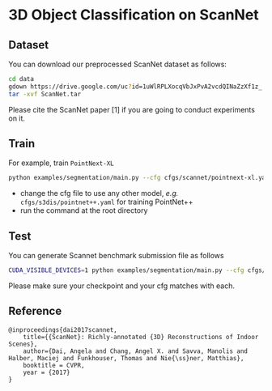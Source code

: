 # 3D Object Classification on ScanNet




## Dataset


You can download our preprocessed ScanNet dataset as follows:
```bash
cd data
gdown https://drive.google.com/uc?id=1uWlRPLXocqVbJxPvA2vcdQINaZzXf1z_
tar -xvf ScanNet.tar
```
Please cite the ScanNet paper [1] if you are going to conduct experiments on it.



## Train

For example, train `PointNext-XL`
```bash
python examples/segmentation/main.py --cfg cfgs/scannet/pointnext-xl.yaml 
```
* change the cfg file to use any other model, *e.g.* `cfgs/s3dis/pointnet++.yaml` for training PointNet++  
* run the command at the root directory

## Test

You can generate Scannet benchmark submission file as follows
```bash
CUDA_VISIBLE_DEVICES=1 python examples/segmentation/main.py --cfg cfgs/scannet/<YOUR_CONFIG> mode=test dataset.test.split=test no_label=True  wandb.use_wandb=False pretrained_path=<YOUR_CHECKPOINT_PATH>
```
Please make sure your checkpoint and your cfg matches with each.


## Reference

```
@inproceedings{dai2017scannet,
	title={{ScanNet}: Richly-annotated {3D} Reconstructions of Indoor Scenes},
	author={Dai, Angela and Chang, Angel X. and Savva, Manolis and Halber, Maciej and Funkhouser, Thomas and Nie{\ss}ner, Matthias},
	booktitle = CVPR,
	year = {2017}
}
```
